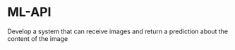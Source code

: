 # ML-API
Develop a system that can receive images and return a prediction about the content of the image

